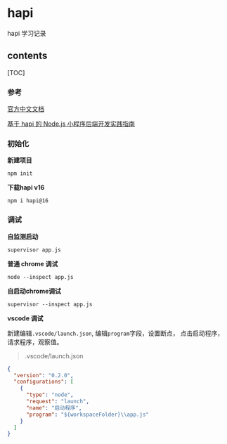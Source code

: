 # hapi

hapi 学习记录



## contents

[TOC]

### 参考

[官方中文文档](https://hapijs.com/tutorials/getting-started?lang=zh_CN)

[基于 hapi 的 Node.js 小程序后端开发实践指南](https://juejin.im/book/5b63fdba6fb9a04fde5ae6d0)





### 初始化

**新建项目**

```shell
npm init
```

**下载hapi v16**

```shell
npm i hapi@16
```



### 调试

**自监测启动**

```shell
supervisor app.js
```

**普通 chrome 调试**

```shell
node --inspect app.js
```

**自启动chrome调试**

```shell
supervisor --inspect app.js
```

**vscode 调试**

新建编辑`.vscode/launch.json`, 编辑`program`字段，设置断点， 点击启动程序，请求程序，观察值。 

> .vscode/launch.json

```json
{
  "version": "0.2.0",
  "configurations": [
    {
      "type": "node",
      "request": "launch",
      "name": "启动程序",
      "program": "${workspaceFolder}\\app.js"
    }
  ]
}
```

